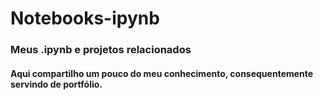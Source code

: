# Notebooks-ipynb
### Meus .ipynb e projetos relacionados


#### Aqui compartilho um pouco do meu conhecimento, consequentemente servindo de portfólio.